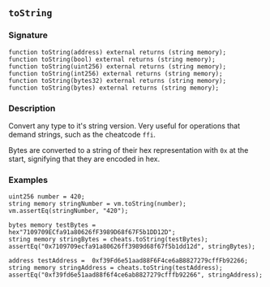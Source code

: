## `toString`

### Signature

```solidity
function toString(address) external returns (string memory);
function toString(bool) external returns (string memory);
function toString(uint256) external returns (string memory);
function toString(int256) external returns (string memory);
function toString(bytes32) external returns (string memory);
function toString(bytes) external returns (string memory);
```

### Description

Convert any type to it's string version. Very useful for operations that demand strings, such as the cheatcode `ffi`.

Bytes are converted to a string of their hex representation with `0x` at the start, signifying that they are encoded in hex.

### Examples

```solidity
uint256 number = 420;
string memory stringNumber = vm.toString(number);
vm.assertEq(stringNumber, "420");
```

```solidity
bytes memory testBytes = hex"7109709ECfa91a80626fF3989D68f67F5b1DD12D";
string memory stringBytes = cheats.toString(testBytes);
assertEq("0x7109709ecfa91a80626ff3989d68f67f5b1dd12d", stringBytes);
```

```solidity
address testAddress =  0xf39Fd6e51aad88F6F4ce6aB8827279cffFb92266;
string memory stringAddress = cheats.toString(testAddress);
assertEq("0xf39fd6e51aad88f6f4ce6ab8827279cfffb92266", stringAddress);
```
